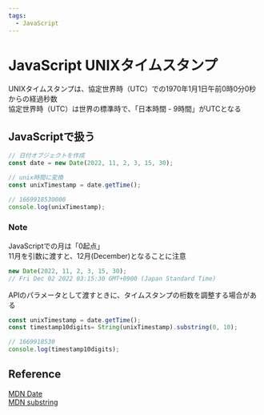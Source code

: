 ```yaml
---
tags:
  - JavaScript
---
```


# JavaScript UNIXタイムスタンプ

UNIXタイムスタンプは、協定世界時（UTC）での1970年1月1日午前0時0分0秒からの経過秒数<br>
協定世界時（UTC）は世界の標準時で、「日本時間 - 9時間」がUTCとなる<br>

## JavaScriptで扱う
```javascript
// 日付オブジェクトを作成
const date = new Date(2022, 11, 2, 3, 15, 30);

// unix時間に変換
const unixTimestamp = date.getTime();

// 1669918530000
console.log(unixTimestamp);
```

### Note
JavaScriptでの月は「0起点」<br>
11月を引数に渡すと、12月(December)となることに注意
```javascript
new Date(2022, 11, 2, 3, 15, 30);
// Fri Dec 02 2022 03:15:30 GMT+0900 (Japan Standard Time)
```

APIのパラメータとして渡すときに、タイムスタンプの桁数を調整する場合がある
```javascript
const unixTimestamp = date.getTime();
const timestamp10digits= String(unixTimestamp).substring(0, 10);

// 1669918530
console.log(timestamp10digits);
```

## Reference
[MDN Date](https://developer.mozilla.org/ja/docs/Web/JavaScript/Reference/Global_Objects/Date)<br>
[MDN substring](https://developer.mozilla.org/ja/docs/Web/JavaScript/Reference/Global_Objects/String/substring)<br>
